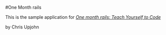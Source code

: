 #One Month rails

This is the sample application for
[*One month rails: Teach Yourself to Code*](http://onemonthrails.com)

by Chris Upjohn